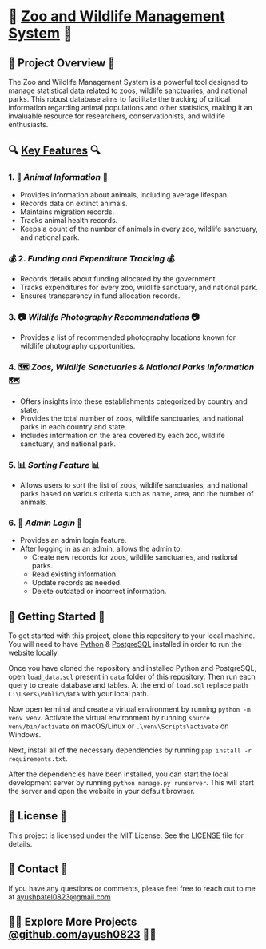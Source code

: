 # 🦁 <u>**Zoo and Wildlife Management System**</u> 🦁

## 🌟 **Project Overview** 🌟

The Zoo and Wildlife Management System is a powerful tool designed to manage statistical data related to zoos, wildlife sanctuaries, and national parks. This robust database aims to facilitate the tracking of critical information regarding animal populations and other statistics, making it an invaluable resource for researchers, conservationists, and wildlife enthusiasts.

## 🔍 <u>**Key Features**</u> 🔍

### 1. 🐾 ***Animal Information*** 🐾
- Provides information about animals, including average lifespan.
- Records data on extinct animals.
- Maintains migration records.
- Tracks animal health records.
- Keeps a count of the number of animals in every zoo, wildlife sanctuary, and national park.

### 💰 2. ***Funding and Expenditure Tracking*** 💰
- Records details about funding allocated by the government.
- Tracks expenditures for every zoo, wildlife sanctuary, and national park.
- Ensures transparency in fund allocation records.

### 3. 📷 ***Wildlife Photography Recommendations*** 📷
- Provides a list of recommended photography locations known for wildlife photography opportunities.

### 4. 🗺️ ***Zoos, Wildlife Sanctuaries & National Parks Information*** 🗺️
- Offers insights into these establishments categorized by country and state.
- Provides the total number of zoos, wildlife sanctuaries, and national parks in each country and state.
- Includes information on the area covered by each zoo, wildlife sanctuary, and national park.

### 5. 📊 ***Sorting Feature*** 📊
- Allows users to sort the list of zoos, wildlife sanctuaries, and national parks based on various criteria such as name, area, and the number of animals.

### 6. 👤 ***Admin Login*** 👤
- Provides an admin login feature.
- After logging in as an admin, allows the admin to:
    - Create new records for zoos, wildlife sanctuaries, and national parks.
    - Read existing information.
    - Update records as needed.
    - Delete outdated or incorrect information.
    
## **🚀 Getting Started 🚀**

To get started with this project, clone this repository to your local machine. You will need to have [Python](https://www.python.org/) & [PostgreSQL](https://www.enterprisedb.com/downloads/postgres-postgresql-downloads) installed in order to run the website locally.

Once you have cloned the repository and installed Python and PostgreSQL, open `load_data.sql` present in `data` folder of this repository. Then run each query to create database and tables. At the end of `load.sql` replace path `C:\Users\Public\data` with your local path.

Now open terminal and create a virtual environment by running `python -m venv venv`. Activate the virtual environment by running `source venv/bin/activate` on macOS/Linux or `.\venv\Scripts\activate` on Windows.

Next, install all of the necessary dependencies by running `pip install -r requirements.txt`.

After the dependencies have been installed, you can start the local development server by running `python manage.py runserver`. This will start the server and open the website in your default browser.

## **📝 License 📝**

This project is licensed under the MIT License. See the [LICENSE](LICENSE) file for details.

## **📧 Contact 📧**

If you have any questions or comments, please feel free to reach out to me at ayushpatel0823@gmail.com

## **👨‍💻 Explore More Projects [@github.com/ayush0823](https://github.com/ayush0823) 👨‍💻**
